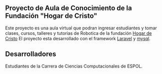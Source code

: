 ## Proyecto de Aula de Conocimiento de la Fundación "Hogar de Cristo"

Este proyecto es una aula virtual que podran ingresar estudiantes y tomar clases, cursos, talleres y tutorias de Robotica de la fundación [Hogar de Cristo](https://hogardecristo.org.ec)
El proyecto esta desarrollado con el framework [Laravel](https://laravel.com) y [mysql](http://www.mysql.com).

## Desarrolladores
Estudiantes de la Carrera de Ciencias Computacionales de ESPOL.
